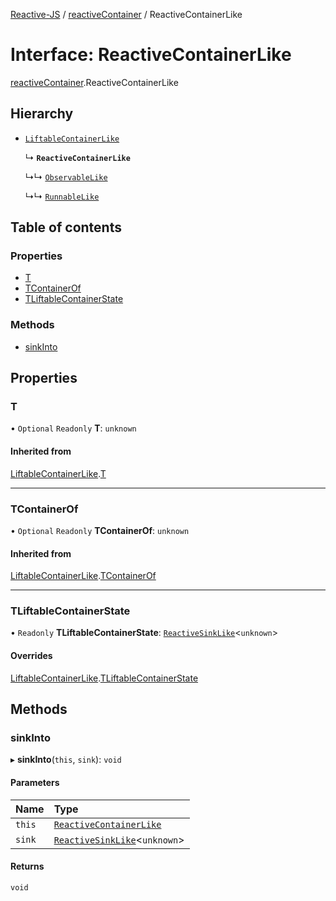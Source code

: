[Reactive-JS](../README.md) / [reactiveContainer](../modules/reactiveContainer.md) / ReactiveContainerLike

# Interface: ReactiveContainerLike

[reactiveContainer](../modules/reactiveContainer.md).ReactiveContainerLike

## Hierarchy

- [`LiftableContainerLike`](liftableContainer.LiftableContainerLike.md)

  ↳ **`ReactiveContainerLike`**

  ↳↳ [`ObservableLike`](observable.ObservableLike.md)

  ↳↳ [`RunnableLike`](runnable.RunnableLike.md)

## Table of contents

### Properties

- [T](reactiveContainer.ReactiveContainerLike.md#t)
- [TContainerOf](reactiveContainer.ReactiveContainerLike.md#tcontainerof)
- [TLiftableContainerState](reactiveContainer.ReactiveContainerLike.md#tliftablecontainerstate)

### Methods

- [sinkInto](reactiveContainer.ReactiveContainerLike.md#sinkinto)

## Properties

### T

• `Optional` `Readonly` **T**: `unknown`

#### Inherited from

[LiftableContainerLike](liftableContainer.LiftableContainerLike.md).[T](liftableContainer.LiftableContainerLike.md#t)

___

### TContainerOf

• `Optional` `Readonly` **TContainerOf**: `unknown`

#### Inherited from

[LiftableContainerLike](liftableContainer.LiftableContainerLike.md).[TContainerOf](liftableContainer.LiftableContainerLike.md#tcontainerof)

___

### TLiftableContainerState

• `Readonly` **TLiftableContainerState**: [`ReactiveSinkLike`](reactiveSink.ReactiveSinkLike.md)<`unknown`\>

#### Overrides

[LiftableContainerLike](liftableContainer.LiftableContainerLike.md).[TLiftableContainerState](liftableContainer.LiftableContainerLike.md#tliftablecontainerstate)

## Methods

### sinkInto

▸ **sinkInto**(`this`, `sink`): `void`

#### Parameters

| Name | Type |
| :------ | :------ |
| `this` | [`ReactiveContainerLike`](reactiveContainer.ReactiveContainerLike.md) |
| `sink` | [`ReactiveSinkLike`](reactiveSink.ReactiveSinkLike.md)<`unknown`\> |

#### Returns

`void`
